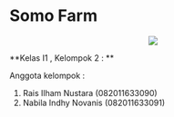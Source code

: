 # Somo Farm
<p align="center" ><a href="https://laravel.com" target="_blank"><img src="https://i.imgur.com/dqhakRx.png"></a></p>

**Kelas I1 , Kelompok 2 : **

Anggota kelompok :
1. Rais Ilham Nustara (082011633090)
2. Nabila Indhy Novanis (082011633091)
